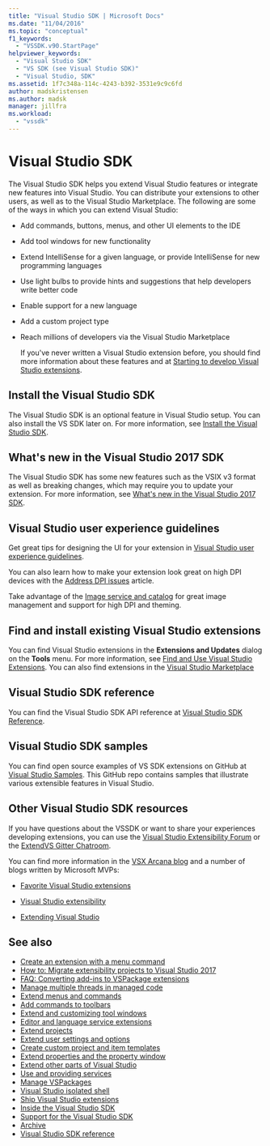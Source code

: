 ```yaml
---
title: "Visual Studio SDK | Microsoft Docs"
ms.date: "11/04/2016"
ms.topic: "conceptual"
f1_keywords:
  - "VSSDK.v90.StartPage"
helpviewer_keywords:
  - "Visual Studio SDK"
  - "VS SDK (see Visual Studio SDK)"
  - "Visual Studio, SDK"
ms.assetid: 1f7c348a-114c-4243-b392-3531e9c9c6fd
author: madskristensen
ms.author: madsk
manager: jillfra
ms.workload:
  - "vssdk"
---
```

# Visual Studio SDK
The Visual Studio SDK helps you extend Visual Studio features or integrate new features into Visual Studio. You can distribute your extensions to other users, as well as to the Visual Studio Marketplace. The following are some of the ways in which you can extend Visual Studio:

- Add commands, buttons, menus, and other UI elements to the IDE

- Add tool windows for new functionality

- Extend IntelliSense for a given language, or provide IntelliSense for new programming languages

- Use light bulbs to provide hints and suggestions that help developers write better code

- Enable support for a new language

- Add a custom project type

- Reach millions of developers via the Visual Studio Marketplace

  If you've never written a Visual Studio extension before, you should find more information about these features and at [Starting to develop Visual Studio extensions](../extensibility/starting-to-develop-visual-studio-extensions.md).

## Install the Visual Studio SDK
 The Visual Studio SDK is an optional feature in Visual Studio setup. You can also install the VS SDK later on. For more information, see [Install the Visual Studio SDK](../extensibility/installing-the-visual-studio-sdk.md).

## What's new in the Visual Studio 2017 SDK
 The Visual Studio SDK has some new features such as the VSIX v3 format as well as breaking changes, which may require you to update your extension. For more information, see [What's new in the Visual Studio 2017 SDK](../extensibility/what-s-new-in-the-visual-studio-2017-sdk.md).

## Visual Studio user experience guidelines
 Get great tips for designing the UI for your extension in [Visual Studio user experience guidelines](../extensibility/ux-guidelines/visual-studio-user-experience-guidelines.md).

 You can also learn how to make your extension look great on high DPI devices with the [Address DPI issues](../extensibility/addressing-dpi-issues2.md) article.

 Take advantage of the [Image service and catalog](../extensibility/image-service-and-catalog.md) for great image management and support for high DPI and theming.

## Find and install existing Visual Studio extensions
 You can find Visual Studio extensions in the **Extensions and Updates** dialog on the **Tools** menu. For more information, see [Find and Use Visual Studio Extensions](../ide/finding-and-using-visual-studio-extensions.md). You can also find extensions in the [Visual Studio Marketplace](https://marketplace.visualstudio.com/)

## Visual Studio SDK reference
 You can find the Visual Studio SDK API reference at [Visual Studio SDK Reference](../extensibility/visual-studio-sdk-reference.md).

## Visual Studio SDK samples
 You can find open source examples of VS SDK extensions on GitHub at [Visual Studio Samples](https://aka.ms/vs2015sdksamples). This GitHub repo contains samples that illustrate various extensible features in Visual Studio.

## Other Visual Studio SDK resources
 If you have questions about the VSSDK or want to share your experiences developing extensions, you can use the [Visual Studio Extensibility Forum](https://social.msdn.microsoft.com/Forums/vstudio/home?forum=vsx) or the [ExtendVS Gitter Chatroom](https://gitter.im/Microsoft/extendvs).

 You can find more information in the [VSX Arcana blog](https://blogs.msdn.microsoft.com/vsx/) and a number of blogs written by Microsoft MVPs:

- [Favorite Visual Studio extensions](http://geekswithblogs.net/sdorman/archive/2014/10/05/favorite-visual-studio-extensions.aspx)

- [Visual Studio extensibility](http://www.visualstudioextensibility.com/overview/vs/)

- [Extending Visual Studio](http://blog.slaks.net/2013-10-18/extending-visual-studio-part-1-getting-started/)

## See also
- [Create an extension with a menu command](../extensibility/creating-an-extension-with-a-menu-command.md)
- [How to: Migrate extensibility projects to Visual Studio 2017](../extensibility/how-to-migrate-extensibility-projects-to-visual-studio-2017.md)
- [FAQ: Converting add-ins to VSPackage extensions](../extensibility/faq-converting-add-ins-to-vspackage-extensions.md)
- [Manage multiple threads in managed code](../extensibility/managing-multiple-threads-in-managed-code.md)
- [Extend menus and commands](../extensibility/extending-menus-and-commands.md)
- [Add commands to toolbars](../extensibility/adding-commands-to-toolbars.md)
- [Extend and customizing tool windows](../extensibility/extending-and-customizing-tool-windows.md)
- [Editor and language service extensions](../extensibility/editor-and-language-service-extensions.md)
- [Extend projects](../extensibility/extending-projects.md)
- [Extend user settings and options](../extensibility/extending-user-settings-and-options.md)
- [Create custom project and item templates](../extensibility/creating-custom-project-and-item-templates.md)
- [Extend properties and the property window](../extensibility/extending-properties-and-the-property-window.md)
- [Extend other parts of Visual Studio](../extensibility/extending-other-parts-of-visual-studio.md)
- [Use and providing services](../extensibility/using-and-providing-services.md)
- [Manage VSPackages](../extensibility/managing-vspackages.md)
- [Visual Studio isolated shell](https://visualstudio.microsoft.com/vs/older-downloads/isolated-shell/)
- [Ship Visual Studio extensions](../extensibility/shipping-visual-studio-extensions.md)
- [Inside the Visual Studio SDK](../extensibility/internals/inside-the-visual-studio-sdk.md)
- [Support for the Visual Studio SDK](../extensibility/support-for-the-visual-studio-sdk.md)
- [Archive](../extensibility/archive.md)
- [Visual Studio SDK reference](../extensibility/visual-studio-sdk-reference.md)
